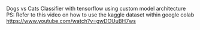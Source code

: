 Dogs vs Cats Classifier with tensorflow using custom model architecture  
PS:
Refer to this video on how to use the kaggle dataset within google colab
https://www.youtube.com/watch?v=gwDOUuBH7ws
